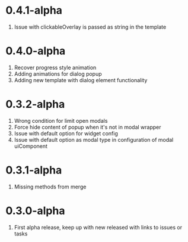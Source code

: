 # 0.4.1-alpha
1. Issue with clickableOverlay is passed as string in the template

# 0.4.0-alpha
1. Recover progress style animation
2. Adding animations for dialog popup
3. Adding new template with dialog element functionality

# 0.3.2-alpha
1. Wrong condition for limit open modals
2. Force hide content of popup when it's not in modal wrapper
3. Issue with default option for widget config
4. Issue with default option as modal type in configuration of modal uiComponent

# 0.3.1-alpha
1. Missing methods from merge

# 0.3.0-alpha
1. First alpha release, keep up with new released with links to issues or tasks
